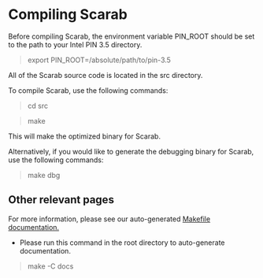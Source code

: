 # Compiling Scarab

Before compiling Scarab, the environment variable PIN_ROOT should be set to the
path to your Intel PIN 3.5 directory. 

> export PIN_ROOT=/absolute/path/to/pin-3.5

All of the Scarab source code is located in the src directory.

To compile Scarab, use the following commands:
> cd src

> make

This will make the optimized binary for Scarab.

Alternatively, if you would like to generate the debugging binary for Scarab,
use the following commands:
> make dbg

## Other relevant pages

For more information, please see our auto-generated
[Makefile documentation.](autogen-scarab-makefile-docs.md)

* Please run this command in the root directory to auto-generate documentation.
> make -C docs
